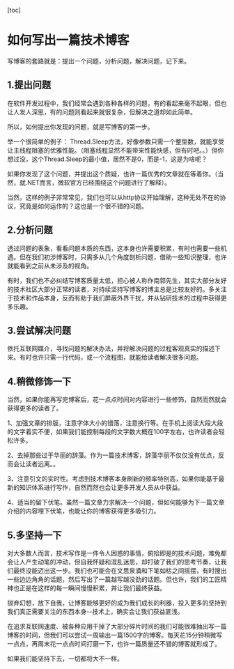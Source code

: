 [toc]



# 如何写出一篇技术博客

写博客的套路就是：提出一个问题，分析问题，解决问题，记下来。

## 1.提出问题

在软件开发过程中，我们经常会遇到各种各样的问题，有的看起来毫不起眼，但也让人发人深思，有的问题则看起来就很复杂，但解决之道却如此简单。

所以，如何提出你发现的问题，就是写博客的第一步。

举一个很简单的例子： Thread.Sleep方法，好像参数只需一个整型数，就能享受让主线程阻塞的优雅性能。（阻塞线程显然不能带来性能快感，但有时吧。。）但你想过没，这个Thread.Sleep的最小值，居然不是0，而是-1，这是为啥呢？

如果你发现了这个问题，并提出这个质疑，也许一篇优秀的文章就在等着你。（当然，就.NET而言，微软官方已经围绕这个问题进行了解释）。

当然，这样的例子非常常见，我们也可以从http协议开始理解，这种无处不在的协议，究竟是如何运作的？这也是一个很不错的问题。

## 2.分析问题

透过问题的表象，看看问题本质的东西，这本身也许需要积累，有时也需要一些机遇。但在我们初涉博客时，只需多从几个角度剖析问题，借助一些知识整理，也许就能看到之前从未涉及的视角。

有时，我们也不必纠结写博客质量太低，担心被人称作南郭先生，其实大部分友好的技术社区大部分正常的读者，对持续坚持写博客的博主总是比较友好的。多关注于技术和作品本身，反而有助于我们屏蔽外界干扰，并从钻研技术的过程中获得更多乐趣。

## 3.尝试解决问题

依托互联网媒介，寻找问题的解决办法，并将解决问题的过程客观真实的描述下来。有时也许只需一行代码，或一个流程图，就能给读者解决很多问题。

## 4.稍微修饰一下

当然，如果你能再写完博客后，花一点点时间对内容进行一些修饰，自然而然就会获得更多的读者了。

1、加强文章的排版，注意字体大小的错落，注意换行等。在手机上阅读大段大段的文字着实不便，如果我们能控制每段的文字数大概在100字左右，也许读者会轻松许多。

2、去掉那些过于华丽的辞藻。作为一篇技术博客，辞藻华丽不仅仅没有优点，反而会让读者远离。。

3、注意引文的实时性。考虑到技术博客本身刷新的频率特别高，如果你能基于最新的知识体系进行写作，自然而然也会让更多开发人员从中获益。

4、适当的留下伏笔。虽然一篇文章力求解决一个问题，但如何能够为下一篇文章介绍的内容埋下伏笔，也能让你的博客获得更多吸引力。

## 5.多坚持一下

对大多数人而言，技术写作是一件令人困惑的事情，俯拾即是的技术问题，难免都会让人产生动笔的冲动，但自我怀疑和混乱迷思，却打破了我们的思考节奏，让我们最终没能迈出这一步。我们也可能会在文思泉涌和下笔如枯之间摇摆，有时搜出一些边边角角的话题，然后写出了一篇越写越没劲的话题。但也许，我们的工匠精神也正是在这样的每一瞬间慢慢积累，并让我们最终获益。

抛弃幻想，放下自我，让博客能够更好的成为我们成长的利器，投入更多的坚持到我们真正需要关注的东西本身--技术上，确实会让我们获益匪浅。

在追求互联网速度、被各种应用干掉了大部分碎片时间的我们可能很难抽出写一篇博客的时间，但我们可以尝试一周输出一篇1500字的博客。每天花15分钟稍微写一点点，再周末花一点点时间打磨一下，也许一篇质量还不错的博客就形成了。

如果我们能坚持下去，一切都将大不一样。